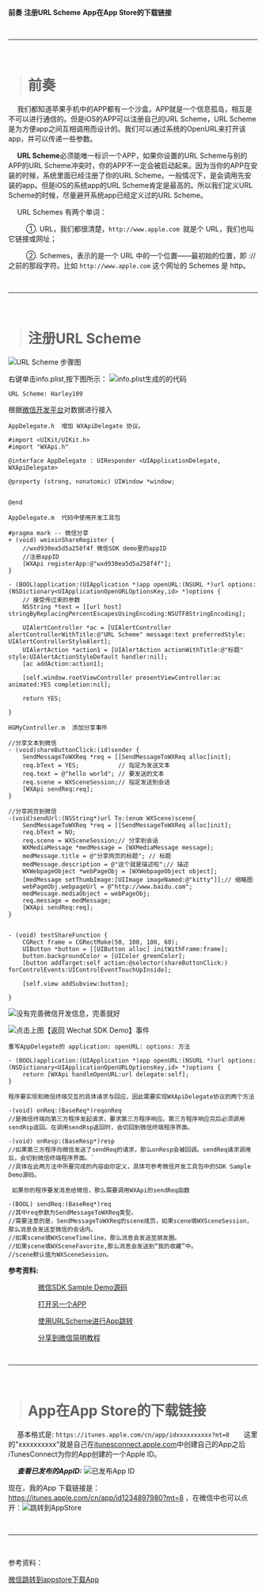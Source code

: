 
**前奏**
**注册URL Scheme**
**App在App Store的下载链接**




<br/>

***
<br/>

># **前奏**

&emsp;  我们都知道苹果手机中的APP都有一个沙盒，APP就是一个信息孤岛，相互是不可以进行通信的。但是iOS的APP可以注册自己的URL Scheme，URL Scheme是为方便app之间互相调用而设计的。我们可以通过系统的OpenURL来打开该app，并可以传递一些参数。

&emsp;  **URL Scheme**必须能唯一标识一个APP，如果你设置的URL Scheme与别的APP的URL Scheme冲突时，你的APP不一定会被启动起来。因为当你的APP在安装的时候，系统里面已经注册了你的URL Scheme。一般情况下，是会调用先安装的app。但是iOS的系统app的URL Scheme肯定是最高的。所以我们定义URL Scheme的时候，尽量避开系统app已经定义过的URL Scheme。

&emsp;  URL Schemes 有两个单词：

&emsp;  &emsp;  ①.  URL，我们都很清楚，`http://www.apple.com `就是个 URL，我们也叫它链接或网址；

&emsp;  &emsp;  ②. Schemes，表示的是一个 URL 中的一个位置——最初始的位置，即 ://之前的那段字符。比如 `http://www.apple.com` 这个网址的 Schemes 是 http。


<br/>

***

<br/>

># 注册**URL Scheme**

![URL Scheme 步骤图](https://upload-images.jianshu.io/upload_images/2959789-431ebe3f85e44562.png?imageMogr2/auto-orient/strip%7CimageView2/2/w/1240)

右键单击info.plist,按下图所示：
![info.plist生成的的代码](https://upload-images.jianshu.io/upload_images/2959789-e92d788fe8aedb81.png?imageMogr2/auto-orient/strip%7CimageView2/2/w/1240)

`URL Scheme: Harley109`

根据[微信开发平台](https://open.weixin.qq.com/cgi-bin/showdocument?action=dir_list&t=resource/res_list&verify=1&id=1417694084&token=b2efd44becf512cd1ae681b36801c951a3c4240b&lang=zh_CN)对数据进行接入

`AppDelegate.h  增加 WXApiDelegate 协议。`

```
#import <UIKit/UIKit.h>
#import "WXApi.h"

@interface AppDelegate : UIResponder <UIApplicationDelegate, WXApiDelegate>

@property (strong, nonatomic) UIWindow *window;


@end
```

`AppDelegate.m  代码中使用开发工具包`

```
#pragma mark -- 微信分享
+ (void) weixinShareRegister {
    //wxd930ea5d5a258f4f 微信SDK demo里的appID
    //注册appID
    [WXApi registerApp:@"wxd930ea5d5a258f4f"];
}

- (BOOL)application:(UIApplication *)app openURL:(NSURL *)url options:(NSDictionary<UIApplicationOpenURLOptionsKey,id> *)options {
    // 接受传过来的参数
    NSString *text = [[url host] stringByReplacingPercentEscapesUsingEncoding:NSUTF8StringEncoding];
    
    UIAlertController *ac = [UIAlertController alertControllerWithTitle:@"URL Scheme" message:text preferredStyle: UIAlertControllerStyleAlert];
    UIAlertAction *action1 = [UIAlertAction actionWithTitle:@"标题" style:UIAlertActionStyleDefault handler:nil];
    [ac addAction:action1];
    
    [self.window.rootViewController presentViewController:ac animated:YES completion:nil];

    return YES;

}
```

`HGMyController.m  添加分享事件`

```
//分享文本到微信
- (void)shareButtonClick:(id)sender {
    SendMessageToWXReq *req = [[SendMessageToWXReq alloc]init];
    req.bText = YES;           // 指定为发送文本
    req.text = @"hello world"; // 要发送的文本
    req.scene = WXSceneSession;// 指定发送到会话
    [WXApi sendReq:req];
}

//分享网页到微信
-(void)sendUrl:(NSString*)url To:(enum WXScene)scene{
    SendMessageToWXReq *req = [[SendMessageToWXReq alloc]init];
    req.bText = NO;
    req.scene = WXSceneSession;// 分享到会话
    WXMediaMessage *medMessage = [WXMediaMessage message];
    medMessage.title = @"分享网页的标题"; // 标题
    medMessage.description = @"这个就是描述啦";// 描述
    WXWebpageObject *webPageObj = [WXWebpageObject object];
    [medMessage setThumbImage:[UIImage imageNamed:@"kitty"]];// 缩略图
    webPageObj.webpageUrl = @"http://www.baidu.com";
    medMessage.mediaObject = webPageObj;
    req.message = medMessage;
    [WXApi sendReq:req];
}


- (void) testShareFunction {
    CGRect frame = CGRectMake(50, 100, 100, 60);
    UIButton *button = [[UIButton alloc] initWithFrame:frame];
    button.backgroundColor = [UIColor greenColor];
    [button addTarget:self action:@selector(shareButtonClick:) forControlEvents:UIControlEventTouchUpInside];
    
    [self.view addSubview:button];
    
}
```

![没有完善微信开发信息，完善就好](https://upload-images.jianshu.io/upload_images/2959789-e125c3d56ee92be5.jpg?imageMogr2/auto-orient/strip%7CimageView2/2/w/1240)

![点击上图【返回 Wechat SDK Demo】事件](https://upload-images.jianshu.io/upload_images/2959789-1e561512d4901cb6.jpg?imageMogr2/auto-orient/strip%7CimageView2/2/w/1240)


`重写AppDelegate的 application: openURL: options: 方法`

```
- (BOOL)application:(UIApplication *)app openURL:(NSURL *)url options:(NSDictionary<UIApplicationOpenURLOptionsKey,id> *)options {
    return [WXApi handleOpenURL:url delegate:self];
}
```

`程序要实现和微信终端交互的具体请求与回应，因此需要实现WXApiDelegate协议的两个方法`

```
-(void) onReq:(BaseReq*)reqonReq
//是微信终端向第三方程序发起请求，要求第三方程序响应。第三方程序响应完后必须调用sendRsp返回。在调用sendRsp返回时，会切回到微信终端程序界面。
```

```
-(void) onResp:(BaseResp*)resp
//如果第三方程序向微信发送了sendReq的请求，那么onResp会被回调。sendReq请求调用后，会切到微信终端程序界面。`
//具体在此两方法中所要完成的内容由你定义，具体可参考微信开发工具包中的SDK Sample Demo源码。
```
` 如果你的程序要发消息给微信，那么需要调用WXApi的sendReq函数`
```
-(BOOL) sendReq:(BaseReq*)req
//其中req参数为SendMessageToWXReq类型。
//需要注意的是，SendMessageToWXReq的scene成员，如果scene填WXSceneSession，那么消息会发送至微信的会话内。
//如果scene填WXSceneTimeline，那么消息会发送至朋友圈。
//如果scene填WXSceneFavorite,那么消息会发送到“我的收藏”中。
//scene默认值为WXSceneSession。
```

**参考资料:**

 &emsp;&emsp;&emsp;&emsp; [微信SDK Sample Demo源码](https://open.weixin.qq.com/zh_CN/htmledition/res/dev/download/sdk/WeChatSDK_sample_iOS_1.4.2.1.zip)
 
 &emsp;&emsp;&emsp;&emsp; [打开另一个APP](https://www.jianshu.com/p/0811ccd6a65d)
 
 &emsp;&emsp;&emsp;&emsp; [使用URLScheme进行App跳转](https://blog.csdn.net/shimazhuge/article/details/79450412)
 
&emsp;&emsp;&emsp;&emsp; [分享到微信简明教程](https://www.jianshu.com/p/db2751ff334a)

<br/>

***
<br/>

># **App在App Store的下载链接**

&emsp;  基本格式是: `https://itunes.apple.com/cn/app/idxxxxxxxxxx?mt=8 `
&emsp;  这里的"xxxxxxxxxx"就是自己在[itunesconnect.apple.com](https://itunesconnect.apple.com/)中创建自己的App之后iTunesConnect为你的App创建的一个Apple ID。

&emsp;  ***查看已发布的AppID:***
![已发布App ID](https://upload-images.jianshu.io/upload_images/2959789-279557aad6185d1e.png?imageMogr2/auto-orient/strip%7CimageView2/2/w/1240)

现在，我的App 下载链接是： https://itunes.apple.com/cn/app/id1234897980?mt=8 ，在微信中也可以点开：![跳转到AppStore](https://upload-images.jianshu.io/upload_images/2959789-2f939371c3b2664a.jpg?imageMogr2/auto-orient/strip%7CimageView2/2/w/1240)


<br/>

***
<br/>

参考资料：

[微信跳转到appstore下载App](https://blog.csdn.net/sinat_35861727/article/details/70282504)

